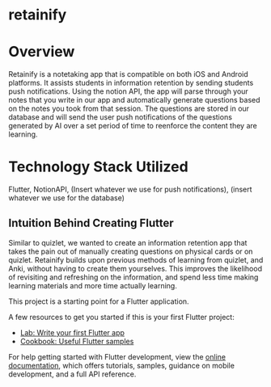 # retainify
# Overview
Retainify is a notetaking app that is compatible on both iOS and Android platforms. It assists students in information retention by sending students push notifications. Using the notion API, the app will parse through your notes that you write in our app and automatically generate questions based on the notes you took from that session. The questions are stored in our database and will send the user push notifications of the questions generated by AI over a set period of time to reenforce the content they are learning. 
# Technology Stack Utilized 
Flutter, NotionAPI, (Insert whatever we use for push notifications), (insert whatever we use for the database)
## Intuition Behind Creating Flutter
Similar to quizlet, we wanted to create an information retention app that takes the pain out of manually creating questions on physical cards or on quizlet. Retainify builds upon previous methods of learning from quizlet, and Anki, without having to create them yourselves. This improves the likelihood of revisiting and refreshing on the information, and spend less time making learning materials and more time actually learning. 

This project is a starting point for a Flutter application. 

A few resources to get you started if this is your first Flutter project:

- [Lab: Write your first Flutter app](https://docs.flutter.dev/get-started/codelab)
- [Cookbook: Useful Flutter samples](https://docs.flutter.dev/cookbook)

For help getting started with Flutter development, view the
[online documentation](https://docs.flutter.dev/), which offers tutorials,
samples, guidance on mobile development, and a full API reference.


